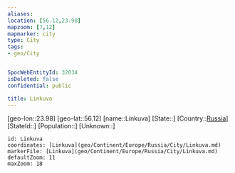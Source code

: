 ```yaml
---
aliases: 
location: [56.12,23.98]
mapzoom: [7,12] 
mapmarker: city 
type: City
tags:
- geo/City


SpocWebEntityId: 32034
isDeleted: false
confidential: public

title: Linkuva
---
```

[geo-lon::23.98]
[geo-lat::56.12]
[name::Linkuva]
[State::]
[Country::[Russia](geo/Continent/Europe/Russia.md)]
[StateId::]
[Population::]
[Unknown::]


```leaflet
id: Linkuva
coordinates: [Linkuva](geo/Continent/Europe/Russia/City/Linkuva.md)
markerFile: [Linkuva](geo/Continent/Europe/Russia/City/Linkuva.md)
defaultZoom: 11 
maxZoom: 18
```


